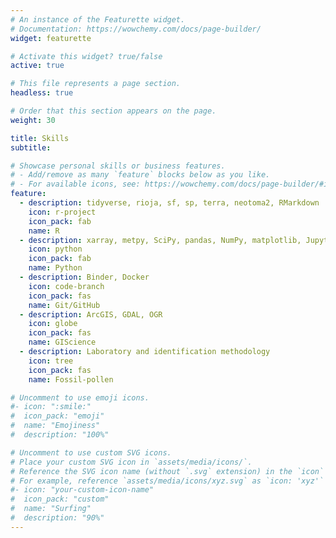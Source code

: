```yaml
---
# An instance of the Featurette widget.
# Documentation: https://wowchemy.com/docs/page-builder/
widget: featurette

# Activate this widget? true/false
active: true

# This file represents a page section.
headless: true

# Order that this section appears on the page.
weight: 30

title: Skills
subtitle:

# Showcase personal skills or business features.
# - Add/remove as many `feature` blocks below as you like.
# - For available icons, see: https://wowchemy.com/docs/page-builder/#icons
feature:
  - description: tidyverse, rioja, sf, sp, terra, neotoma2, RMarkdown
    icon: r-project
    icon_pack: fab
    name: R
  - description: xarray, metpy, SciPy, pandas, NumPy, matplotlib, Jupyter Notebook, keras, PyTorch, TensorFlow, PyNGL
    icon: python
    icon_pack: fab
    name: Python
  - description: Binder, Docker
    icon: code-branch
    icon_pack: fas
    name: Git/GitHub
  - description: ArcGIS, GDAL, OGR
    icon: globe
    icon_pack: fas
    name: GIScience
  - description: Laboratory and identification methodology
    icon: tree
    icon_pack: fas
    name: Fossil-pollen

# Uncomment to use emoji icons.
#- icon: ":smile:"
#  icon_pack: "emoji"
#  name: "Emojiness"
#  description: "100%"

# Uncomment to use custom SVG icons.
# Place your custom SVG icon in `assets/media/icons/`.
# Reference the SVG icon name (without `.svg` extension) in the `icon` field.
# For example, reference `assets/media/icons/xyz.svg` as `icon: 'xyz'`
#- icon: "your-custom-icon-name"
#  icon_pack: "custom"
#  name: "Surfing"
#  description: "90%"
---
```

